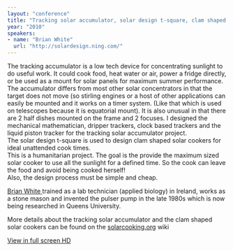 ```yaml
---
layout: "conference"
title: "Tracking solar accumulator, solar design t-square, clam shaped solar cookers"
year: "2010"
speakers:
- name: "Brian White"
  url: "http://solardesign.ning.com/"
---
```



The tracking accumulator is a low tech device for concentrating sunlight to do
useful work. It could cook food, heat water or air, power a fridge directly,
or be used as a mount for solar panels for maximum summer performance.  
The accumulator differs from most other solar concentrators in that the target
does not move (so stirling engines or a host of other applications can easily
be mounted and it works on a timer system. (Like that which is used on
telescopes because it is equatorial mount). It is also unusual in that there
are 2 half dishes mounted on the frame and 2 focuses. I designed the
mechanical mathematician, dripper trackers, clock based trackers and the
liquid piston tracker for the tracking solar accumulator project.  
The solar design t-square is used to design clam shaped solar cookers for
ideal unattended cook times.  
This is a humanitarian project. The goal is the provide the maximum sized
solar cooker to use all the sunlight for a defined time. So the cook can leave
the food and avoid being cooked herself!  
Also, the design process must be simple and cheap.

[ Brian White
](http://solardesign.ning.com/)
trained as a lab technician (applied biology) in Ireland, works as a stone
mason and invented the pulser pump in the late 1980s which is now being
researched in Queens University.

More details about the tracking solar accumulator and the clam shaped solar
cookers can be found on the
[solarcooking.org](http://solarcooking.org/)
wiki


[ View in full screen HD
](https://www.youtube.com/embed/wLWdRCb5W-g?rel=0&hd=1)


[//]: # (Retrieved from https://web.archive.org/web/20210416135337/https://www.ideawave.ca/the-conference/tracking-solar-accumulator-solar-design-t-square-clam-shaped-solar-cookers)